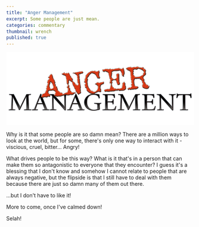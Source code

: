 ```yaml
---
title: "Anger Management"
excerpt: Some people are just mean. 
categories: commentary
thumbnail: wrench
published: true
---
```


!["Anger management"](/images/anger.png)

Why is it that some people are so damn mean? There are a million ways to look at the world, but for some, there's only one way to interact with it - viscious, cruel, bitter... Angry! 

What drives people to be this way? What is it that's in a person that can make them so antagonistic to everyone that they encounter? I guess it's a blessing that I don't know and somehow I cannot relate to people that are always negative, but the flipside is that I still have to deal with them because there are just so damn many of them out there. 

...but I don't have to like it! 

More to come, once I've calmed down! 

Selah!
